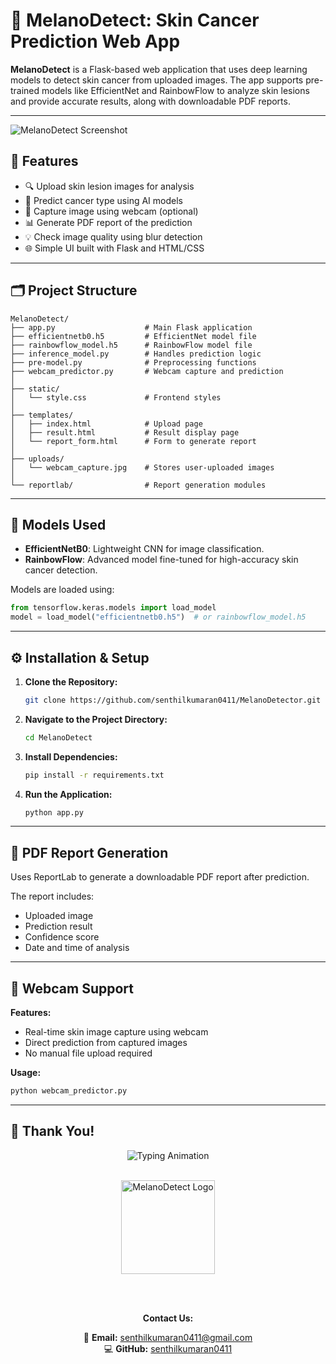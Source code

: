 # 🧠 MelanoDetect: Skin Cancer Prediction Web App

**MelanoDetect** is a Flask-based web application that uses deep learning models to detect skin cancer from uploaded images. The app supports pre-trained models like EfficientNet and RainbowFlow to analyze skin lesions and provide accurate results, along with downloadable PDF reports.

---

![MelanoDetect Screenshot](https://github.com/senthilkumaran0411/MelanoDetector/blob/a753fe0412d34abd346fd89ffb151c6103de4377/uploads/Screenshot%202025-07-31%20215154.png)

## 🚀 Features

- 🔍 Upload skin lesion images for analysis
- 🧠 Predict cancer type using AI models
- 📸 Capture image using webcam (optional)
- 📊 Generate PDF report of the prediction
- 💡 Check image quality using blur detection
- 🌐 Simple UI built with Flask and HTML/CSS

---

## 🗂️ Project Structure

```
MelanoDetect/
├── app.py                    # Main Flask application
├── efficientnetb0.h5         # EfficientNet model file
├── rainbowflow_model.h5      # RainbowFlow model file
├── inference_model.py        # Handles prediction logic
├── pre-model.py              # Preprocessing functions
├── webcam_predictor.py       # Webcam capture and prediction
│
├── static/
│   └── style.css             # Frontend styles
│
├── templates/
│   ├── index.html            # Upload page
│   ├── result.html           # Result display page
│   └── report_form.html      # Form to generate report
│
├── uploads/
│   └── webcam_capture.jpg    # Stores user-uploaded images
│
└── reportlab/                # Report generation modules
```

---

## 🧠 Models Used

- **EfficientNetB0**: Lightweight CNN for image classification.
- **RainbowFlow**: Advanced model fine-tuned for high-accuracy skin cancer detection.

Models are loaded using:

```python
from tensorflow.keras.models import load_model
model = load_model("efficientnetb0.h5")  # or rainbowflow_model.h5
```

---

## ⚙️ Installation & Setup

1. **Clone the Repository:**
   ```bash
   git clone https://github.com/senthilkumaran0411/MelanoDetector.git
   ```

2. **Navigate to the Project Directory:**
   ```bash
   cd MelanoDetect
   ```

3. **Install Dependencies:**
   ```bash
   pip install -r requirements.txt
   ```

4. **Run the Application:**
   ```bash
   python app.py
   ```

---

## 📄 PDF Report Generation

Uses ReportLab to generate a downloadable PDF report after prediction.

The report includes:
- Uploaded image
- Prediction result  
- Confidence score
- Date and time of analysis

---

## 📸 Webcam Support

**Features:**
- Real-time skin image capture using webcam
- Direct prediction from captured images
- No manual file upload required

**Usage:**
```bash
python webcam_predictor.py
```

---

## 🙏 Thank You!

<div align="center">
  
  ![Typing Animation](https://readme-typing-svg.demolab.com?font=Fira+Code&size=24&duration=2000&pause=500&color=22D3EE&width=500&lines=Thank+You+for+Using+MelanoDetect!;Your+Feedback+Matters+❤️)
  
  <br>
  
  <img src="https://raw.githubusercontent.com/senthilkumaran0411/MelanoDetector/main/assets/melano-logo-spin.gif" width="150" alt="MelanoDetect Logo">
  
  <br><br>
  
  **Contact Us:**
  
  📧 **Email:** [senthilkumaran0411@gmail.com](mailto:senthilkumaran0411@gmail.com)  
  💻 **GitHub:** [senthilkumaran0411](https://github.com/senthilkumaran0411)
  
</div>
